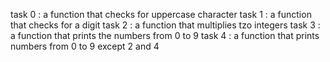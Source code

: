 task 0 : a function that checks for uppercase character 
task 1 : a function that checks for a digit 
task 2 : a function that multiplies tzo integers 
task 3 : a function that prints the numbers from 0 to 9
task 4 : a function that prints numbers from 0 to 9 except 2 and 4 
